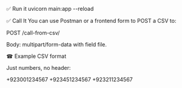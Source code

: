 ✅ Run it
uvicorn main:app --reload

✅ Call It
You can use Postman or a frontend form to POST a CSV to:

POST /call-from-csv/

Body: multipart/form-data with field file.

☎ Example CSV format

Just numbers, no header:

+923001234567
+923451234567
+923211234567
